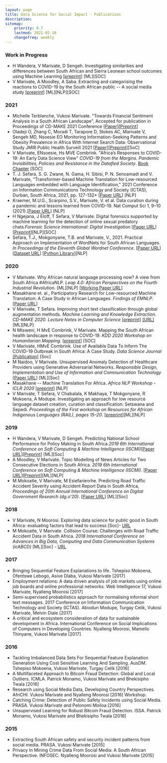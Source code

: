 ```yaml
---
layout: page
title: Data Science for Social Impact - Publications
description: 
sitemap:
    priority: 0.7
    lastmod: 2021-02-18
    changefreq: weekly
---
```


### Work in Progress
* H Wandera, V Marivate, D Sengeh. Investigating similarities and differences between South African and Sierra Leonean school outcomes using Machine Learning [[preprint]](https://arxiv.org/abs/2004.11369) [ML][SOC] 
* V Marivate, A Moodley, A Saba. Extracting and categorising the reactions to COVID-19 by the South African public -- A social media study [[preprint]](https://arxiv.org/abs/2006.06336) [ML][NLP][SOC]

### 2021
* Michelle Terblanche, Vukosi Marivate. "Towards Financial Sentiment Analysis in a South African Landscape", Accepted for publication in Proceedings of CD-MAKE 2021 Conference [[Paper]()][[Preprint](https://arxiv.org/abs/2106.10004)]
* Oladeji O, Zhang C, Moradi T, Tarapore D, Stokes AC, Marivate V, Sengeh MD, Nsoesie EO Monitoring Information-Seeking Patterns and Obesity Prevalence in Africa With Internet Search Data: Observational Study JMIR Public Health Surveill 2021 [[Paper](https://publichealth.jmir.org/2021/4/e24348)][[Preprint](https://preprints.jmir.org/preprint/24348)][SoC]
* V Marivate, ENsoesie, Hs MVE Combrink. "Africa’s Responses to COVID-19: An Early Data Science View"  *COVID-19 from the Margins. Pandemic Invisibilities, Policies and Resistance in the Datafied Society*. [Book Chapter](https://networkcultures.org/wp-content/uploads/2021/02/Covid19FromTheMargins.pdf#page=112) [SOC]
* T. J. Sefara, S. G. Zwane, N. Gama, H. Sibisi, P. N. Senoamadi and V. Marivate, "Transformer-based Machine Translation for Low-resourced Languages embedded with Language Identification," 2021 Conference on Information Communications Technology and Society (ICTAS), Durban, South Africa, 2021, pp. 127-132* [[Paper URL](https://doi.org/10.1109/ICTAS50802.2021.9394996)] [NLP]
* Kraemer, M.U.G., Scarpino, S.V., Marivate, V. et al. Data curation during a pandemic and lessons learned from COVID-19. Nat Comput Sci 1, 9–10 (2021).[[Paper URL](https://doi.org/10.1038/s43588-020-00015-6)] [NLP]
* H Ngejana, J Eloff, T Sefara, V Marivate. Digital forensics supported by machine learning for the detection of online sexual predatory chats.*Forensic Science International: Digital Investigation* [[Paper URL](https://www.sciencedirect.com/science/article/pii/S2666281721000032)][[Preprint](https://repository.up.ac.za/handle/2263/79468)][NLP][SOC]
* Sefara, T.J., Mokgonyane, T.B. and Marivate, V., 2021. Practical Approach on Implementation of WordNets for South African Languages. *In Proceedings of the Eleventh Global Wordnet Conference*. [[Paper URL](https://www.aclweb.org/anthology/2021.gwc-1.3/)] [[Dataset URL](https://zenodo.org/record/4299515)] [[Python Library](https://pypi.org/project/africanwordnet/)][NLP]

### 2020
* V Marivate. Why African natural language processing now? A view from South Africa #AfricaNLP. *Leap 4.0: African Perspectives on the Fourth Industrial Revolution.* [ML][NLP] [[Working Paper URL](https://mistra.org.za/mistra-media/why-african-natural-language-processing-now-a-view-from-south-africa-africanlp/)]
* Masakhane et. al., Participatory Research for Low-resourced Machine Translation: A Case Study in African Languages. *Findings of EMNLP*.[[Paper URL](https://www.aclweb.org/anthology/2020.findings-emnlp.195.pdf)]
* V Marivate, T Sefara. Improving short text classification through global augmentation methods. *Machine Learning and Knowledge Extraction. CD-MAKE 2020. Lecture Notes in Computer Science* [[preprint]](https://arxiv.org/abs/1907.03752) [[URL]](https://link.springer.com/chapter/10.1007%2F978-3-030-57321-8_21) [ML][NLP] 
* N Mtsweni, H MvE Combrink, V Marivate. Mapping the South African health landscape in response to COVID-19. *KDD 2020 Workshop on Humanitarian Mapping*. [[preprint]](https://arxiv.org/abs/2006.15216) [SOC]
* V Marivate, HMvE Combrink. Use of Available Data To Inform The COVID-19 Outbreak in South Africa: A Case Study. *Data Science Journal* [[Publication]](https://doi.org/10.5334/dsj-2020-019) [Soc]
* M Naidoo, V Marivate. Unsupervised Anomaly Detection of Healthcare Providers using Generative Adversarial Networks. *Responsible Design, Implementation and Use of Information and Communication Technology* [[Paper URL](https://link.springer.com/chapter/10.1007/978-3-030-44999-5_35)] [ML][Soc]
* Masakhane -- Machine Translation For Africa. *Africa NLP Workshop - ICLR 2020* [[preprint]](https://arxiv.org/abs/2003.11529) [NLP]
* V Marivate, T Sefara, V Chabalala, K Makhaya, T Mokgonyane, R Mokoena, A Modupe. Investigating an approach for low resource language dataset creation, curation and classification: Setswana and Sepedi. *Proceedings of the First workshop on Resources for African Indigenous Languages (RAIL), pages 15–20*. [[preprint](https://arxiv.org/abs/2003.04986)][ML][NLP] 

### 2019

* H Wandera, V Marivate, D Sengeh. Predicting National School Performance for Policy Making in South Africa.*2019 6th International Conference on Soft Computing & Machine Intelligence (ISCMI)*[[Paper URL](https://ieeexplore.ieee.org/abstract/document/9004323)][[Preprint](https://www.k4all.org/wp-content/uploads/2019/07/Predicting-school-performance-using-a-combination-of-traditional-and-non-traditional-education-data-from-South-Africa.pdf)] [ML][Soc] 
* A Moodley, V Marivate. Topic Modelling of News Articles for Two Consecutive Elections in South Africa. *2019 6th International Conference on Soft Computing & Machine Intelligence (ISCMI)*. [[Paper URL](https://ieeexplore.ieee.org/document/9004342)][[Preprint](https://www.researchgate.net/publication/335691873_Topic_Modelling_Of_News_Articles_For_Two_Consecutive_Elections_In_South_Africa)][ML][NLP]
* M Mokoatle, V Marivate, M Esiefarienrhe. Predicting Road Traffic Accident Severity using Accident Report Data in South Africa, *Proceedings of 20th Annual International Conference on Digital Government Research (dg.o’20)*. [[Paper URL](https://dl.acm.org/citation.cfm?id=3325211)] [ML][Soc]

### 2018

* V Marivate, N Moorosi. Exploring data science for public good in South Africa: evaluating factors that lead to success [Soc]- [URL](https://dl.acm.org/citation.cfm?id=3209366)
* M Mokoatle, V Marivate. Collision Course: Challenges with Road Traffic Accident Data in South Africa. *2018 International Conference on Advances in Big Data, Computing and Data Communication Systems (icABCD)*  [ML][Soc] - [URL](https://ieeexplore.ieee.org/abstract/document/8465419)

### 2017

* Bringing Sequential Feature Explanations to life. Tshepiso Mokoena, Ofentswe Lebogo, Asive Dlaba, Vukosi Marivate [2017]
* Employment relations: A data driven analysis of job markets using online job boards and online professional networks. Web Intelligence 17,  Vukosi Marivate, Nyalleng Moorosi [2017]
* Semi-supervised probabilistics approach for normalising informal short text messages. 2017 Conference on Information Communication Technology and Society (ICTAS). Abiodun Modupe, Turgay Celik, Vukosi Marivate, Melvin Diale [2017]
* A critical and ecosystem consideration of data for sustainable development in Africa. International Conference on Social Implications of Computers in Developing Countries. Nyalleng Moorosi, Mamello Thinyane, Vukosi Marivate [2017]

### 2016

* Tackling Imbalanced Data Sets For Sequential Feature Explanation Generation Using Cost Sensitive Learning And Sampling. AusDM. Tshepiso Mokoena, Vukosi Marivate, Turgay Celik [2016]
* A Multifaceted Approach to Bitcoin Fraud Detection: Global and Local Outliers. ICMLA. Patrick Monamo, Vukosi Marivate and Bhekisipho Twala [2016]
* Research using Social Media Data, Developing Country Perspectives. AfriCHI. Vukosi Marivate and Nyalleng Moorosi [2016] Workshop.
* Catching Crime: Detection of Public Safety Incidents using Social Media. PRASA. Vukosi Marivate and Pelonomi Moiloa [2016]
* Unsupervised Learning for Robust Bitcoin Fraud Detection. ISSA. Patrick Monamo, Vukosi Marivate and Bhekisipho Twala [2016]

### 2015

* Extracting South African safety and security incident patterns from social media. PRASA.  Vukosi Marivate [2015]
* Privacy In Mining Crime Data From Social Media: A South African Perspective. INFOSEC. Nyalleng Moorosi and Vukosi Marivate [2015]
